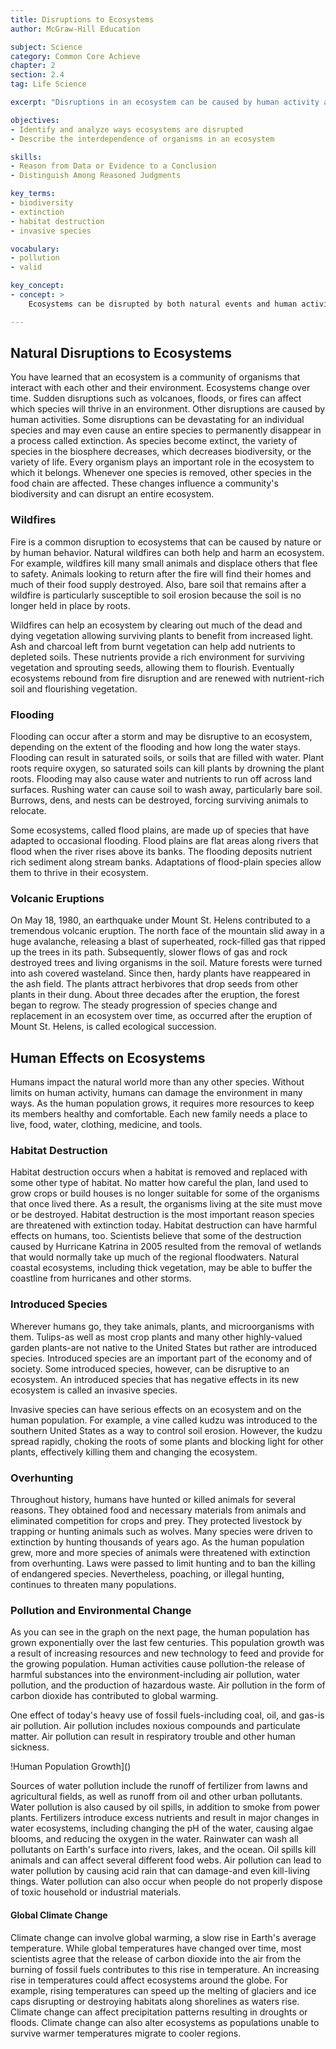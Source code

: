 ```yaml
---
title: Disruptions to Ecosystems
author: McGraw-Hill Education

subject: Science
category: Common Core Achieve
chapter: 2
section: 2.4
tag: Life Science

excerpt: "Disruptions in an ecosystem can be caused by human activity and by environmental disturbances including flood, fire, and the introduction of a new species. Sometimes these disruptions are catastrophic and upset the balance of an ecosystem. In this lesson, learn about both natural and unnatural causes of ecological disruption."

objectives:
- Identify and analyze ways ecosystems are disrupted
- Describe the interdependence of organisms in an ecosystem

skills:
- Reason from Data or Evidence to a Conclusion
- Distinguish Among Reasoned Judgments

key_terms:
- biodiversity
- extinction
- habitat destruction
- invasive species

vocabulary:
- pollution
- valid

key_concept:
- concept: >
    Ecosystems can be disrupted by both natural events and human activities. Disruptions can have a significant impact on organisms and the entire ecosystem.

---
```


## Natural Disruptions to Ecosystems

You have learned that an ecosystem is a community of organisms that interact with each other and their environment. Ecosystems change over time. Sudden disruptions such as volcanoes, floods, or fires can affect which species will thrive in an environment. Other disruptions are caused by human activities. Some disruptions can be devastating for an individual species and may even cause an entire species to permanently disappear in a process called extinction. As species become extinct, the variety of species in the biosphere decreases, which decreases biodiversity, or the variety of life. Every organism plays an important role in the ecosystem to which it belongs. Whenever one species is removed, other species in the food chain are affected. These changes influence a community's biodiversity and can disrupt an entire ecosystem.

### Wildfires

Fire is a common disruption to ecosystems that can be caused by nature or by human behavior. Natural wildfires can both help and harm an ecosystem. For example, wildfires kill many small animals and displace others that flee to safety. Animals looking to return after the fire will find their homes and much of their food supply destroyed. Also, bare soil that remains after a wildfire is particularly susceptible to soil erosion because the soil is no longer held in place by roots.

Wildfires can help an ecosystem by clearing out much of the dead and dying vegetation allowing surviving plants to benefit from increased light. Ash and charcoal left from burnt vegetation can help add nutrients to depleted soils. These nutrients provide a rich environment for surviving vegetation and sprouting seeds, allowing them to flourish. Eventually ecosystems rebound from fire disruption and are renewed with nutrient-rich soil and flourishing vegetation.

### Flooding

Flooding can occur after a storm and may be disruptive to an ecosystem, depending on the extent of the flooding and how long the water stays. Flooding can result in saturated soils, or soils that are filled with water. Plant roots require oxygen, so saturated soils can kill plants by drowning the plant roots. Flooding may also cause water and nutrients to run off across land surfaces. Rushing water can cause soil to wash away, particularly bare soil. Burrows, dens, and nests can be destroyed, forcing surviving animals to relocate.

Some ecosystems, called flood plains, are made up of species that have adapted to occasional flooding. Flood plains are flat areas along rivers that flood when the river rises above its banks. The flooding deposits nutrient rich sediment along stream banks. Adaptations of flood-plain species allow them to thrive in their ecosystem.

### Volcanic Eruptions

On May 18, 1980, an earthquake under Mount St. Helens contributed to a tremendous volcanic eruption. The north face of the mountain slid away in a huge avalanche, releasing a blast of superheated, rock-filled gas that ripped up the trees in its path. Subsequently, slower flows of gas and rock destroyed trees and living organisms in the soil. Mature forests were turned into ash covered wasteland. Since then, hardy plants have reappeared in the ash field. The plants attract herbivores that drop seeds from other plants in their dung. About three decades after the eruption, the forest began to regrow. The steady progression of species change and replacement in an ecosystem over time, as occurred after the eruption of Mount St. Helens, is called ecological succession.

## Human Effects on Ecosystems

Humans impact the natural world more than any other species. Without limits on human activity, humans can damage the environment in many ways. As the human population grows, it requires more resources to keep its members healthy and comfortable. Each new family needs a place to live, food, water, clothing, medicine, and tools.

### Habitat Destruction

Habitat destruction occurs when a habitat is removed and replaced with some other type of habitat. No matter how careful the plan, land used to grow crops or build houses is no longer suitable for some of the organisms that once lived there. As a result, the organisms living at the site must move or be destroyed. Habitat destruction is the most important reason species are threatened with extinction today. Habitat destruction can have harmful effects on humans, too. Scientists believe that some of the destruction caused by Hurricane Katrina in 2005 resulted from the removal of wetlands that would normally take up much of the regional floodwaters. Natural coastal ecosystems, including thick vegetation, may be able to buffer the coastline from hurricanes and other storms.

### Introduced Species

Wherever humans go, they take animals, plants, and microorganisms with them. Tulips-as well as most crop plants and many other highly-valued garden plants-are not native to the United States but rather are introduced species. Introduced species are an important part of the economy and of society. Some introduced species, however, can be disruptive to an ecosystem. An introduced species that has negative effects in its new ecosystem is called an invasive species.

Invasive species can have serious effects on an ecosystem and on the human population. For example, a vine called kudzu was introduced to the southern United States as a way to control soil erosion. However, the kudzu spread rapidly, choking the roots of some plants and blocking light for other plants, effectively killing them and changing the ecosystem.

### Overhunting

Throughout history, humans have hunted or killed animals for several reasons. They obtained food and necessary materials from animals and eliminated competition for crops and prey. They protected livestock by trapping or hunting animals such as wolves. Many species were driven to extinction by hunting thousands of years ago. As the human population grew, more and more species of animals were threatened with extinction from overhunting. Laws were passed to limit hunting and to ban the killing of endangered species. Nevertheless, poaching, or illegal hunting, continues to threaten many populations.

### Pollution and Environmental Change

As you can see in the graph on the next page, the human population has grown exponentially over the last few centuries. This population growth was a result of increasing resources and new technology to feed and provide for the growing population. Human activities cause pollution-the release of harmful substances into the environment-including air pollution, water pollution, and the production of hazardous waste. Air pollution in the form of carbon dioxide has contributed to global warming.

One effect of today's heavy use of fossil fuels-including coal, oil, and gas-is air pollution. Air pollution includes noxious compounds and particulate matter. Air pollution can result in respiratory trouble and other human sickness.

!Human Population Growth]()

Sources of water pollution include the runoff of fertilizer from lawns and agricultural fields, as well as runoff from oil and other urban pollutants. Water pollution is also caused by oil spills, in addition to smoke from power plants. Fertilizers introduce excess nutrients and result in major changes in water ecosystems, including changing the pH of the water, causing algae blooms, and reducing the oxygen in the water. Rainwater can wash all pollutants on Earth's surface into rivers, lakes, and the ocean. Oil spills kill animals and can affect several different food webs. Air pollution can lead to water pollution by causing acid rain that can damage-and even kill-living things. Water pollution can also occur when people do not properly dispose of toxic household or industrial materials.

#### Global Climate Change

Climate change can involve global warming, a slow rise in Earth's average temperature. While global temperatures have changed over time, most scientists agree that the release of carbon dioxide into the air from the burning of fossil fuels contributes to this rise in temperature. An increasing rise in temperatures could affect ecosystems around the globe. For example, rising temperatures can speed up the melting of glaciers and ice caps disrupting or destroying habitats along shorelines as waters rise. Climate change can affect precipitation patterns resulting in droughts or floods. Climate change can also alter ecosystems as populations unable to survive warmer temperatures migrate to cooler regions.